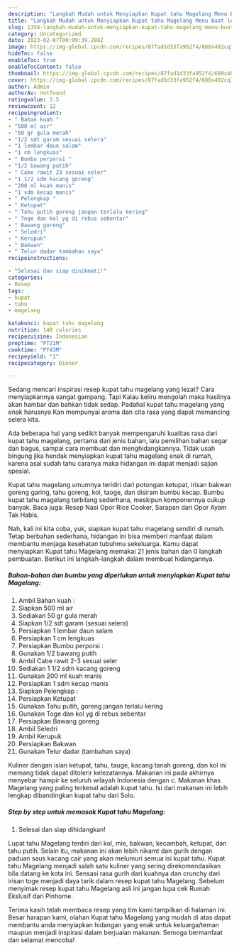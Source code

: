 ```yaml
---
description: "Langkah Mudah untuk Menyiapkan Kupat tahu Magelang Menu Buat lebaran"
title: "Langkah Mudah untuk Menyiapkan Kupat tahu Magelang Menu Buat lebaran"
slug: 1358-langkah-mudah-untuk-menyiapkan-kupat-tahu-magelang-menu-buat-lebaran
category: Uncategorized
date: 2023-02-07T00:09:39.288Z
image: https://img-global.cpcdn.com/recipes/87fad1d33fa952f4/680x482cq70/kupat-tahu-magelang-foto-resep-utama.jpg
hideToc: false
enableToc: true
enableTocContent: false
thumbnail: https://img-global.cpcdn.com/recipes/87fad1d33fa952f4/680x482cq70/kupat-tahu-magelang-foto-resep-utama.jpg
cover: https://img-global.cpcdn.com/recipes/87fad1d33fa952f4/680x482cq70/kupat-tahu-magelang-foto-resep-utama.jpg
author: Admin
authorAv: notfound
ratingvalue: 3.5
reviewcount: 12
recipeingredient:
- " Bahan kuah "
- "500 ml air"
- "50 gr gula merah"
- "1/2 sdt garam sesuai selera"
- "1 lembar daun salam"
- "1 cm lengkuas"
- " Bumbu perporsi "
- "1/2 bawang putih"
- " Cabe rawit 23 sesuai seler"
- "1 1/2 sdm kacang goreng"
- "200 ml kuah manis"
- "1 sdm kecap manis"
- " Pelengkap "
- " Ketupat"
- " Tahu putih goreng jangan terlalu kering"
- " Toge dan kol yg di rebus sebentar"
- " Bawang goreng"
- " Seledri"
- " Kerupuk"
- " Bakwan"
- " Telur dadar tambahan saya"
recipeinstructions:

- "Selesai dan siap dinikmati!"
categories:
- Resep
tags:
- kupat
- tahu
- magelang

katakunci: kupat tahu magelang 
nutrition: 148 calories
recipecuisine: Indonesian
preptime: "PT21M"
cooktime: "PT43M"
recipeyield: "1"
recipecategory: Dinner

---
```



Sedang mencari inspirasi resep kupat tahu magelang yang lezat? Cara menyiapkannya sangat gampang. Tapi Kalau keliru mengolah maka hasilnya akan hambar dan bahkan tidak sedap. Padahal kupat tahu magelang yang enak harusnya Kan mempunyai aroma dan cita rasa yang dapat memancing selera kita.


Ada beberapa hal yang sedikit banyak mempengaruhi kualitas rasa dari kupat tahu magelang, pertama dari jenis bahan, lalu pemilihan bahan segar dan bagus, sampai cara membuat dan menghidangkannya. Tidak usah bingung jika hendak menyiapkan kupat tahu magelang enak di rumah, karena asal sudah tahu caranya maka hidangan ini dapat menjadi sajian spesial.

Kupat tahu magelang umumnya teridiri dari potongan ketupat, irisan bakwan goreng garing, tahu goreng, kol, taoge, dan disiram bumbu kecap. Bumbu kupat tahu magelang terbilang sederhana, meskipun komponennya cukup banyak. Baca juga: Resep Nasi Opor Rice Cooker, Sarapan dari Opor Ayam Tak Habis.


Nah, kali ini kita coba, yuk, siapkan kupat tahu magelang sendiri di rumah. Tetap berbahan sederhana, hidangan ini bisa memberi manfaat dalam membantu menjaga kesehatan tubuhmu sekeluarga. Kamu dapat menyiapkan Kupat tahu Magelang memakai 21 jenis bahan dan 0 langkah pembuatan. Berikut ini langkah-langkah dalam membuat hidangannya.

<!--inarticleads1-->

##### Bahan-bahan dan bumbu yang diperlukan untuk menyiapkan Kupat tahu Magelang:

1. Ambil  Bahan kuah :
1. Siapkan 500 ml air
1. Sediakan 50 gr gula merah
1. Siapkan 1/2 sdt garam (sesuai selera)
1. Persiapkan 1 lembar daun salam
1. Persiapkan 1 cm lengkuas
1. Persiapkan  Bumbu perporsi :
1. Gunakan 1/2 bawang putih
1. Ambil  Cabe rawit 2-3 sesuai seler
1. Sediakan 1 1/2 sdm kacang goreng
1. Gunakan 200 ml kuah manis
1. Persiapkan 1 sdm kecap manis
1. Siapkan  Pelengkap :
1. Persiapkan  Ketupat
1. Gunakan  Tahu putih, goreng jangan terlalu kering
1. Gunakan  Toge dan kol yg di rebus sebentar
1. Persiapkan  Bawang goreng
1. Ambil  Seledri
1. Ambil  Kerupuk
1. Persiapkan  Bakwan
1. Gunakan  Telur dadar (tambahan saya)


Kuliner dengan isian ketupat, tahu, tauge, kacang tanah goreng, dan kol ini memang tidak dapat ditolerir kelezatannya. Makanan ini pada akhirnya menyebar hampir ke seluruh wilayah Indonesia dengan c. Makanan khas Magelang yang paling terkenal adalah kupat tahu. Isi dari makanan ini lebih lengkap dibandingkan kupat tahu dari Solo. 

<!--inarticleads2-->

##### Step by step untuk memasak Kupat tahu Magelang:


1. Selesai dan siap dihidangkan!

Lupat tahu Magelang terdiri dari kol, mie, bakwan, kecambah, ketupat, dan tahu putih. Selain itu, makanan ini akan lebih nikamt dan gurih dengan paduan saus kacang cair yang akan melumuri semua isi kupat tahu. Kupat tahu Magelang menjadi salah satu kuliner yang sering direkomendasikan bila datang ke kota ini. Sensasi rasa gurih dari kuahnya dan crunchy dari irisan toge menjadi daya tarik dalam resep kupat tahu Magelang. Sebelum menyimak resep kupat tahu Magelang asli ini jangan lupa cek Rumah Ekslusif dari Pinhome. 

Terima kasih telah membaca resep yang tim kami tampilkan di halaman ini. Besar harapan kami, olahan Kupat tahu Magelang yang mudah di atas dapat membantu anda menyiapkan hidangan yang enak untuk keluarga/teman maupun menjadi inspirasi dalam berjualan makanan. Semoga bermanfaat dan selamat mencoba!
